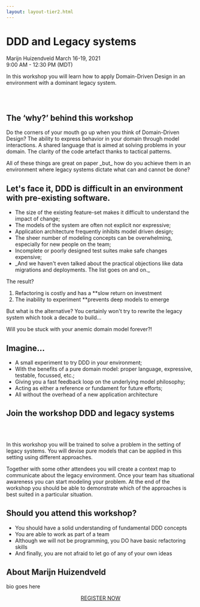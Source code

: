 ```yaml
---
layout: layout-tier2.html
---
```

<div class="container section workshop-single-page">
    <div class="row">
      <div class="col-xs-12 col-sm-2">
            <div class="speaker-container">
                <div class="speaker-img marijn-huizendveld keep-color"></div>
                </div>
            </div>
            <div class="col-xs-12 col-sm-8 content">
                <h1>DDD and Legacy systems</h1>
                <p><span class="speaker-name">Marijn Huizendveld</span>
                <span class="duration">March 16-19, 2021<br>9:00 AM - 12:30 PM (MDT)</span></p>
                <p>In this workshop you will learn how to apply Domain-Driven Design in an environment with a dominant legacy system.<p>
                <img src="../img/workshop/Workshop-Marijn-Huizendveld-1.jpg" class="speaker--workshop-content-img" alt="" style="margin-bottom: 30px;"/>
                <h2>The ‘why?’ behind this workshop</h2>
                <p>Do the corners of your mouth go up when you think of Domain-Driven Design? The ability to express behavior in your domain through model interactions. A shared language that is aimed at solving problems in your domain. The clarity of the code artefact thanks to tactical patterns.</p>
                <p>All of these things are great on paper _but_ how do you achieve them in an environment where legacy systems dictate what can and cannot be done?</p>
                <h2>Let's face it, DDD is difficult in an environment with pre-existing software.</h2>
                <ul>
                    <li>The size of the existing feature-set makes it difficult to understand the impact of change;</li>
                    <li>The models of the system are often not explicit nor expressive;</li>
                    <li>Application architecture frequently inhibits model driven design;</li>
                    <li>The sheer number of modeling concepts can be overwhelming, especially for new people on the team;</li>
                    <li>Incomplete or poorly designed test suites make safe changes expensive;</li>
                    <li>_And we haven't even talked about the practical objections like data migrations and deployments. The list goes on and on._</li>
                </ul>
                <p>The result?</p>
                <ol>
                    <li>Refactoring is costly and has a **slow return on investment</li>
                    <li>The inability to experiment **prevents deep models to emerge</li>
                </ol>
                <p>But what is the alternative? You certainly won't try to rewrite the legacy system which took a decade to build…</p>
                <p>Will you be stuck with your anemic domain model forever?!</p>
                <h2>Imagine…</h2>
                <ul>
                    <li>A small experiment to try DDD in your environment;</li>
                    <li>With the benefits of a pure domain model: proper language, expressive, testable, focussed, etc.;</li>
                    <li>Giving you a fast feedback loop on the underlying model philosophy;</li>
                    <li>Acting as either a reference or fundament for future efforts;</li>
                    <li>All without the overhead of a new application architecture</li>
                </ul>
                <h2>Join the workshop DDD and legacy systems</h2>
                <img src="../img/workshop/Workshop-Marijn-Huizendveld-2.jpg" class="speaker--workshop-content-img" alt="" style="margin-bottom: 30px;"/>
                <p>In this workshop you will be trained to solve a problem in the setting of legacy systems. You will devise pure models that can be applied in this setting using different approaches.</p>
                <p>Together with some other attendees you will create a context map to communicate about the legacy environment. Once your team has situational awareness you can start modeling your problem. At the end of the workshop you should be able to demonstrate which of the approaches is best suited in a particular situation.</p>
                <h2>Should you attend this workshop?</h2>
                <ul>
                    <li>You should have a solid understanding of fundamental DDD concepts</li>
                    <li>You are able to work as part of a team</li>
                    <li>Although we will not be programming, you DO have basic refactoring skills</li>
                    <li>And finally, you are not afraid to let go of any of your own ideas</li>
                </ul>
                <h2>About Marijn Huizendveld</h2>
                <div class="speaker-img-in-content marijn-huizendveld keep-color"></div>
                <p>bio goes here</p>
                <div class="col-xs-12" align="center">
                    <a class="btn" href="https://ti.to/EDDD/explore-ddd-2021-spring-workshops">REGISTER NOW</a>
                </div>
            </div>
        </div>
    </div>
</div>